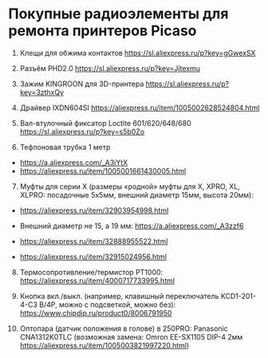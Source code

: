 # Покупные радиоэлементы для ремонта принтеров Picaso

1. Клещи для обжима контактов https://sl.aliexpress.ru/p?key=gGwexSX

2. Разъём PHD2.0 https://sl.aliexpress.ru/p?key=Jjtexmu

3. Зажим KINGROON для 3D-принтера https://sl.aliexpress.ru/p?key=3zthxQy

4. Драйвер IXDN604SI https://aliexpress.ru/item/1005002628524804.html

5.  Вал-втулочный фиксатор Loctite 601/620/648/680 https://sl.aliexpress.ru/p?key=s5b0Zo

6. Тефлоновая трубка 1 метр

+ https://a.aliexpress.com/_A3iYtX
+ https://aliexpress.ru/item/1005001661430005.html

7. Муфты для серии Х (размеры «родной» муфты для Х, XPRO, XL, XLPRO: посадочные 5х5мм, внешний диаметр 15мм, высота 20мм):

+ https://aliexpress.ru/item/32903954998.html
 
+ Внешний диаметр не 15, а 19 мм: https://a.aliexpress.com/_A3zzf6

+ https://aliexpress.ru/item/32888955522.html

+ https://aliexpress.ru/item/32915024956.html

8. Термосопротивление/термистор PT1000: https://aliexpress.ru/item/4000717733995.html

9. Кнопка вкл./выкл. (например, клавишный переключатель KCD1-201-4-C3 B/4P, можно с подсветкой, можно без): https://www.chipdip.ru/product0/8006791950

10. Оптопара (датчик положения в голове) в 250PRO: Panasonic CNA1312K0TLC (возможная замена: Omron EE-SX1105 DIP-4 2мм https://aliexpress.ru/item/1005003821997220.html)
